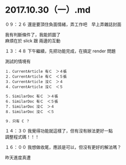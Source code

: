 # 2017.10.30（一）.md

０９：２６ 還是要頂住負面情緒，弄工作吧　早上弄雜誌封面  

我有判斷條件了，我能抓圖了  
麻煩在於 slick 跟 兩邊的互動  


１３：４８ 下午繼續，先把功能完成，在搞定 render 問題  

測試的情境有  
```
１．CurrentArticle 有Ｃ　＞４張
２．CurrentArticle 有Ｃ　＜５張
３．CurrentArticle 沒Ｃ　＞４
４．CurrentArticle 沒Ｃ　＜５

５．SimilarDoc 有Ｃ　＞４張
６．SimilarDoc 有Ｃ　＜５張
７．SimilarDoc 沒Ｃ　＞４
８．SimilarDoc 沒Ｃ　＜５

９．只有 C ？
```
１４：３０ 我覺得功能就這樣了，但有沒有辦法更好一點  
調整程式碼！！！  

１６：００ 我想做收尾，應該是可以，但沒有更好的解法嗎？  

昨天進度真遭
